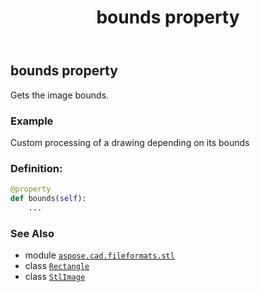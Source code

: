 ﻿---
title: bounds property
second_title: Aspose.CAD for Python via .NET API References
description: 
type: docs
weight: 110
url: /python-net/aspose.cad.fileformats.stl/stlimage/bounds/
is_root: false
---

## bounds property


Gets the image bounds.

### Example 


Custom processing of a drawing depending on its bounds
### Definition:
```python
@property
def bounds(self):
    ...
```

### See Also
* module [`aspose.cad.fileformats.stl`](../../)
* class [`Rectangle`](/cad/python-net/aspose.cad/rectangle)
* class [`StlImage`](/cad/python-net/aspose.cad.fileformats.stl/stlimage)
